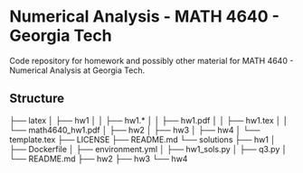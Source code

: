 # Numerical Analysis - MATH 4640 - Georgia Tech

Code repository for homework and possibly other material for MATH 4640 - Numerical Analysis at Georgia Tech.

## Structure

├── latex
│   ├── hw1
│   │   ├── hw1.*
│   │   ├── hw1.pdf
│   │   ├── hw1.tex
│   │   └── math4640_hw1.pdf
│   ├── hw2
│   ├── hw3
│   ├── hw4
│   └── template.tex
├── LICENSE
├── README.md
└── solutions
    ├── hw1
    │   ├── Dockerfile
    │   ├── environment.yml
    │   ├── hw1_sols.py
    │   ├── q3.py
    │   └── README.md
    ├── hw2
    ├── hw3
    └── hw4



